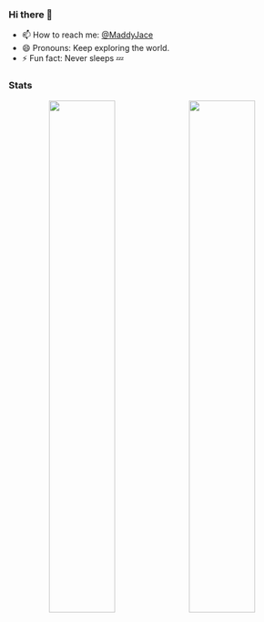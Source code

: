 ### Hi there 👋

- 📫 How to reach me: <a href="https://x.com/ReturnWheat" rel="me">@MaddyJace</a> </href> 
- 😄 Pronouns: Keep exploring the world.
- ⚡ Fun fact: Never sleeps 💤


### Stats
<p align="center">
  <img src="https://github-readme-stats-th3shadowbroker.vercel.app/api?username=MaddyJace&count_private=true&show_icons=true&theme=dark" width="48%" />
  <img src="https://github-readme-stats-th3shadowbroker.vercel.app/api/top-langs/?username=MaddyJace&theme=dark&layout=compact&langs_count=6" width="48%" />
</p>

[github-sub-title:img]: https://readme-typing-svg.herokuapp.com/?font=Segoe+Script&center=true&lines=MaddyJace.
<!--
**MaddyJace/MaddyJace** is a ✨ _special_ ✨ repository because its `README.md` (this file) appears on your GitHub profile.

Here are some ideas to get you started:
- 🌱 I’m currently learning Java and Rust, and I'm about to start a new project, which is a huge GUI project based on Windows and Android.
- 🔭 I'm not working on a project.

- 🔭 I’m currently working on ...
- 🌱 I’m currently learning ...
- 👯 I’m looking to collaborate on ...
- 🤔 I’m looking for help with ...
- 💬 Ask me about ...
- 📫 How to reach me: ...
- 😄 Pronouns: ...
- ⚡ Fun fact: ...
-->
